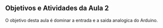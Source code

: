 ## Objetivos e Atividades da Aula 2

O objetivo desta aula é dominar a entrada e a saida analogica do Arduino.

